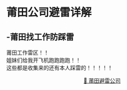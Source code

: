 # 莆田公司避雷详解
## -莆田找工作防踩雷

莆田工作雷区！！<br>
姐妹们给我开飞机跑跑跑跑！！<br>
这些都是收集来的还有本人踩雷的！！！！！<br>
<p align="center">
 <a href="https://bileigongsi.github.io/putian-bilei/">📜 莆田避雷公司</a>
</p>

<!-- readme: collaborators,contributors -start -->
<!-- readme: collaborators,contributors -end -->
